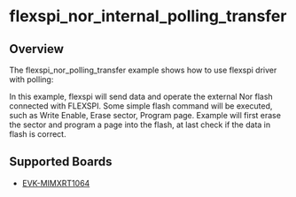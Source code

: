 # flexspi_nor_internal_polling_transfer

## Overview
The flexspi_nor_polling_transfer example shows how to use flexspi driver with polling:

In this example, flexspi will send data and operate the external Nor flash connected with FLEXSPI. Some simple flash command will
be executed, such as Write Enable, Erase sector, Program page.
Example will first erase the sector and program a page into the flash, at last check if the data in flash is correct.

## Supported Boards
- [EVK-MIMXRT1064](../../../../_boards/evkmimxrt1064/driver_examples/flexspi/nor_internal/polling_transfer/example_board_readme.md)
